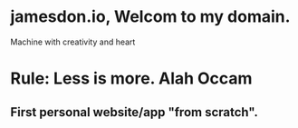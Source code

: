 # jamesdon.io, Welcom to my domain.

Machine with creativity and heart

# Rule: Less is more. Alah Occam

## First personal website/app "from scratch".
